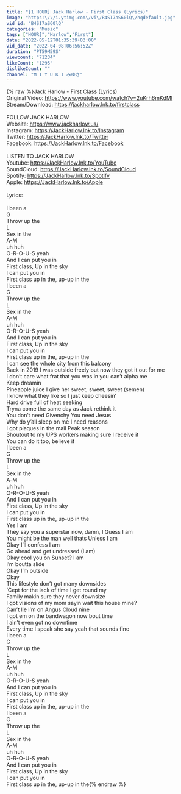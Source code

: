 ```yaml
---
title: "[1 HOUR] Jack Harlow - First Class (Lyrics)"
image: "https:\/\/i.ytimg.com\/vi\/B4SI7aS60lQ\/hqdefault.jpg"
vid_id: "B4SI7aS60lQ"
categories: "Music"
tags: ["HOUR]","Harlow","First"]
date: "2022-05-12T01:35:39+03:00"
vid_date: "2022-04-08T06:56:52Z"
duration: "PT59M59S"
viewcount: "71234"
likeCount: "1295"
dislikeCount: ""
channel: "M I Y U K I みゆき"
---
```

{% raw %}Jack Harlow - First Class (Lyrics)<br />Original Video: <a rel="nofollow" target="blank" href="https://www.youtube.com/watch?v=2uKrh6mKdMI">https://www.youtube.com/watch?v=2uKrh6mKdMI</a><br />Stream/Download: <a rel="nofollow" target="blank" href="https://jackharlow.lnk.to/firstclass">https://jackharlow.lnk.to/firstclass</a> <br /><br />FOLLOW JACK HARLOW<br />Website: <a rel="nofollow" target="blank" href="https://www.jackharlow.us/">https://www.jackharlow.us/</a><br />Instagram: <a rel="nofollow" target="blank" href="https://JackHarlow.lnk.to/Instagram">https://JackHarlow.lnk.to/Instagram</a><br />Twitter: <a rel="nofollow" target="blank" href="https://JackHarlow.lnk.to/Twitter">https://JackHarlow.lnk.to/Twitter</a><br />Facebook: <a rel="nofollow" target="blank" href="https://JackHarlow.lnk.to/Facebook">https://JackHarlow.lnk.to/Facebook</a><br /><br />LISTEN TO JACK HARLOW<br />Youtube: <a rel="nofollow" target="blank" href="https://JackHarlow.lnk.to/YouTube">https://JackHarlow.lnk.to/YouTube</a><br />SoundCloud: <a rel="nofollow" target="blank" href="https://JackHarlow.lnk.to/SoundCloud">https://JackHarlow.lnk.to/SoundCloud</a><br />Spotify: <a rel="nofollow" target="blank" href="https://JackHarlow.lnk.to/Spotify">https://JackHarlow.lnk.to/Spotify</a><br />Apple: <a rel="nofollow" target="blank" href="https://JackHarlow.lnk.to/Apple">https://JackHarlow.lnk.to/Apple</a><br /><br />Lyrics:<br /><br />I been a <br />G<br />Throw up the <br />L<br />Sex in the <br />A-M <br />uh huh <br />O-R-O-U-S yeah<br />And I can put you in <br />First class, Up in the sky <br />I can put you in <br />First class up in the, up-up in the <br />I been a <br />G<br />Throw up the <br />L<br />Sex in the <br />A-M <br />uh huh <br />O-R-O-U-S yeah<br />And I can put you in <br />First class, Up in the sky <br />I can put you in <br />First class up in the, up-up in the <br />I can see the whole city from this balcony<br />Back in 2019 I was outside freely but now they got it out for me<br />I don’t care what frat that you was in you can’t alpha me<br />Keep dreamin<br />Pineapple juice I give her sweet, sweet, sweet (semen)<br />I know what they like so I just keep cheesin’<br />Hard drive full of heat seeking<br />Tryna come the same day as Jack rethink it<br />You don’t need Givenchy You need Jesus <br />Why do y’all sleep on me I need reasons<br />I got plaques in the mail Peak season <br />Shoutout to my UPS workers making sure I receive it<br />You can do it too, believe it<br />I been a <br />G<br />Throw up the <br />L<br />Sex in the <br />A-M <br />uh huh <br />O-R-O-U-S yeah<br />And I can put you in <br />First class, Up in the sky <br />I can put you in <br />First class up in the, up-up in the <br />Yes I am<br />They say you a superstar now, damn, I Guess I am<br />You might be the man well thats Unless I am<br />Okay I’ll confess I am<br />Go ahead and get undressed (I am)<br />Okay cool you on Sunset? I am<br />I’m boutta slide<br />Okay I’m outside<br />Okay<br />This lifestyle don’t got many downsides<br />‘Cept for the lack of time I get round my <br />Family makin sure they never downsize<br />I got visions of my mom sayin wait this house mine?<br />Can’t lie I’m on Angus Cloud nine<br />I got em on the bandwagon now bout time<br />I ain’t even got no downtime<br />Every time I speak she say yeah that sounds fine<br />I been a <br />G<br />Throw up the <br />L<br />Sex in the <br />A-M <br />uh huh <br />O-R-O-U-S yeah<br />And I can put you in <br />First class, Up in the sky <br />I can put you in <br />First class up in the, up-up in the <br />I been a <br />G<br />Throw up the <br />L<br />Sex in the <br />A-M <br />uh huh <br />O-R-O-U-S yeah<br />And I can put you in <br />First class, Up in the sky <br />I can put you in <br />First class up in the, up-up in the{% endraw %}
